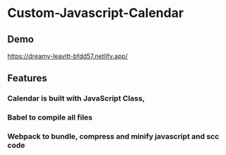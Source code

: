 # Custom-Javascript-Calendar

## Demo 
https://dreamy-leavitt-bfdd57.netlify.app/

## Features
### Calendar is built with JavaScript Class, 
### Babel to compile all files
### Webpack to bundle, compress and minify javascript and scc code
